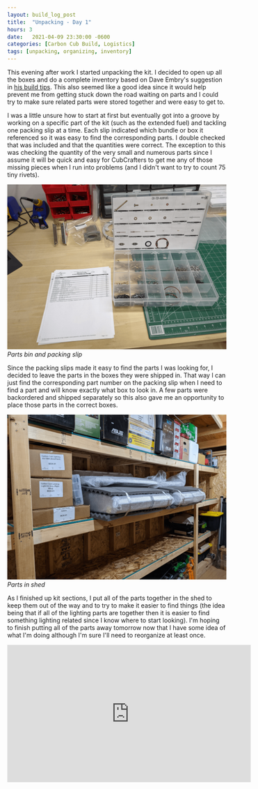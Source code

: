 ```yaml
---
layout: build_log_post
title:  "Unpacking - Day 1"
hours: 3
date:   2021-04-09 23:30:00 -0600
categories: [Carbon Cub Build, Logistics]
tags: [unpacking, organizing, inventory]
---
```

This evening after work I started unpacking the kit. I decided to open up all the boxes and do a complete inventory based on Dave Embry's suggestion in [his build tips](http://forum.cubcrafters.com/showthread.php/3266-Building-the-EX3-Tips-amp-Hints). This also seemed like a good idea since it would help prevent me from getting stuck down the road waiting on parts and I could try to make sure related parts were stored together and were easy to get to.

I was a little unsure how to start at first but eventually got into a groove by working on a specific part of the kit (such as the extended fuel) and tackling one packing slip at a time. Each slip indicated which bundle or box it referenced so it was easy to find the corresponding parts. I double checked that was included and that the quantities were correct. The exception to this was checking the quantity of the very small and numerous parts since I assume it will be quick and easy for CubCrafters to get me any of those missing pieces when I run into problems (and I didn't want to try to count 75 tiny rivets).

![Desktop View](/assets/img/posts/2021-04-09-unpacking-1/parts_bin.png)
_Parts bin and packing slip_

Since the packing slips made it easy to find the parts I was looking for, I decided to leave the parts in the boxes they were shipped in. That way I can just find the corresponding part number on the packing slip when I need to find a part and will know exactly what box to look in. A few parts were backordered and shipped separately so this also gave me an opportunity to place those parts in the correct boxes.

![Desktop View](/assets/img/posts/2021-04-09-unpacking-1/parts_in_shed.png)
_Parts in shed_

As I finished up kit sections, I put all of the parts together in the shed to keep them out of the way and to try to make it easier to find things (the idea being that if all of the lighting parts are together then it is easier to find something lighting related since I know where to start looking). I'm hoping to finish putting all of the parts away tomorrow now that I have some idea of what I'm doing although I'm sure I'll need to reorganize at least once.

<iframe width="560" height="315" src="https://www.youtube.com/embed/ch-nUnBeCQk" title="YouTube video player" frameborder="0" allow="accelerometer; autoplay; clipboard-write; encrypted-media; gyroscope; picture-in-picture" allowfullscreen></iframe>
